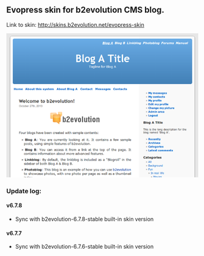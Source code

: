 ## Evopress skin for b2evolution CMS blog.

Link to skin: http://skins.b2evolution.net/evopress-skin

<img src="skinshot.png"/>

### Update log:

#### v6.7.8
- Sync with b2evolution-6.7.8-stable built-in skin version

#### v6.7.7
- Sync with b2evolution-6.7.6-stable built-in skin version
